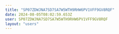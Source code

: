```yaml
---
title: "SP07ZDWJNA7SD7SA7W5WTH9RHW6PV1VFF9GV8RQF"
date: 2024-08-05T08:02:59.653Z
user: SP07ZDWJNA7SD7SA7W5WTH9RHW6PV1VFF9GV8RQF
layout: "users"
---
```

    